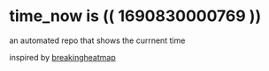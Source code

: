 # time_now is (( 1690830000769 ))

an automated repo that shows the currnent time

inspired by [breakingheatmap](https://github.com/breakingheatmap/breakingheatmap)